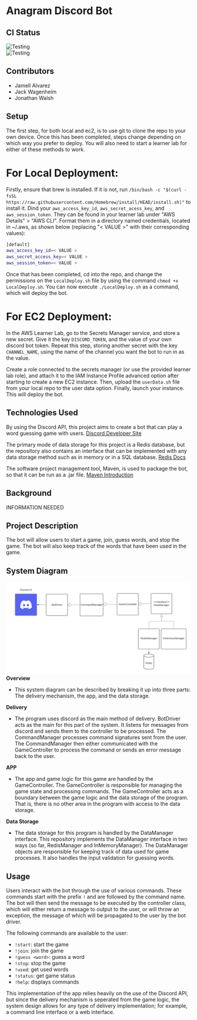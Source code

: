# Anagram Discord Bot

## CI Status 
![Testing](https://github.com/cs220s25/JJJTeamProject/actions/workflows/DeployOnAws.yml/badge.svg)<br>
![Testing](https://github.com/cs220s25/JJJTeamProject/actions/workflows/run_tests.yml/badge.svg) <br>


## Contributors 
* Jamell Alvarez <br>
* Jack Wagenheim <br>
* Jonathan Walsh

## Setup

The first step, for both local and ec2, is to use git to clone the repo to your own device. Once this has been completed, steps change depending on which way you prefer to deploy. You will also need to start a learner lab for either of these methods to work.

# For Local Deployment:
Firstly, ensure that brew is installed. If it is not, run `/bin/bash -c "$(curl -fsSL https://raw.githubusercontent.com/Homebrew/install/HEAD/install.sh)"` to install it.
Dind your `aws_access_key_id`, `aws_secret_acess_key`, and `aws_session_token`. They can be found in your learner lab under "AWS Details" > "AWS CLI". Format them in a directory named credentials, located in ~/.aws, as shown below (replacing "< VALUE >" with their corresponding values):

```sh
[default]
aws_access_key_id=< VALUE >
aws_secret_access_key=< VALUE >
aws_session_token=< VALUE >
```

Once that has been completed, cd into the repo, and change the permissions on the `LocalDeploy.sh` file by using the command `chmod +x LocalDeploy.sh`. You can now execute `./LocalDeploy.sh` as a command, which will deploy the bot.

# For EC2 Deployment:
In the AWS Learner Lab, go to the Secrets Manager service, and store a new secret. Give it the key `DISCORD_TOKEN`, and the value of your own discord bot token. Repeat this step, storing another secret with the key `CHANNEL_NAME`, using the name of the channel you want the bot to run in as the value.

Create a role connected to the secrets manager (or use the provided learner lab role), and attach it to the IAM Instance Profile advanced option after starting to create a new EC2 instance. Then, upload the `userData.sh` file from your local repo to the user data option. Finally, launch your instance. This will deploy the bot.


## Technologies Used

By using the Discord API, this project aims to create a bot that can play a word guessing game with users.
[Discord Developer Site](https://discord.com/developers/docs/intro)

The primary mode of data storage for this project is a Redis database, but the repository also contains an interface
that can be implemented with any data storage method such as in memory or in a SQL database.
[Redis Docs](https://redis.io/docs)

The software project management tool, Maven, is used to package the bot, so that it can be run as a .jar file.
[Maven Introduction](https://maven.apache.org/)


## Background

INFORMATION NEEDED

## Project Description

The bot will allow users to start a game, join, guess words, and stop the game. 
The bot will also keep track of the words that have been used in the game.


## System Diagram

![System Diagram](SystemDiagram.png)
**Overview**
- This system diagram can be described by breaking it up into three parts: The delivery mechanism, the app, and the data storage.

**Delivery**
- The program uses discord as the main method of delivery. BotDriver acts as the main for this part of the system. It listens for messages from discord and sends them to the controller to be processed. The CommandManager processes command signatures sent from the user. The CommandManager then either communicated with the GameController to process the command or sends an error message back to the user.

**APP**
- The app and game logic for this game are handled by the GameController. The GameController is responsible for managing the game state and processing commands. The GameController acts as a boundary between the game logic and the data storage of the program. That is, there is no other area in the program with access to the data storage.

**Data Storage**
- The data storage for this program is handled by the DataManager interface. This repository implements the DataManager interface in two ways
(so far, RedisManager and InMemoryManager). The DataManager objects are responsible for keeping track of data used for game processes. It also handles the input validation for guessing words.

## Usage

Users interact with the bot through the use of various commands.
These commands start with the prefix `!` and are followed by the command name.
The bot will then send the message to be executed by the controller class, which will either return a message to output
to the user, or will throw an exception, the message of which will be propagated to the user by the bot driver.

The following commands are available to the user:
- `!start`: start the game
- `!join`: join the game
- `!guess <word>`: guess a word
- `!stop`: stop the game
- `!used`: get used words
- `!status`: get game status
- `!help`: displays commands

This implementation of the app relies heavily on the use of the Discord API, but since the delivery mechanism is seperated from the game logic, the system design allows for any type of delivery implementation; for example, a command line interface or a web interface.
